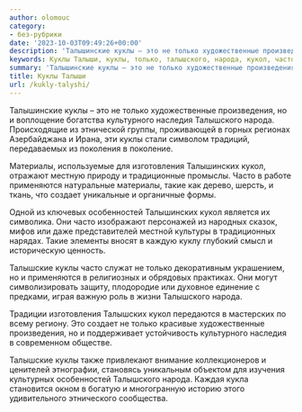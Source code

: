 ```yaml
---
author: olomouc
category:
- без-рубрики
date: '2023-10-03T09:49:26+00:00'
description: 'Талышинские куклы – это не только художественные произведения, но и воплощение богатства культурного наследия Талышского народа. Происходящие из...'
keywords: Куклы Талыши, куклы, только, талышского, народа, кукол, часто, это, художественные, произведения, культурного, наследия, материалы, изготовления, талышинских, применяются
summary: 'Талышинские куклы – это не только художественные произведения, но и воплощение богатства культурного наследия Талышского народа. Происходящие из...'
title: Куклы Талыши
url: /kukly-talyshi/
---
```


Талышинские куклы – это не только художественные произведения, но и воплощение богатства культурного наследия Талышского народа. Происходящие из этнической группы, проживающей в горных регионах Азербайджана и Ирана, эти куклы стали символом традиций, передаваемых из поколения в поколение.

Материалы, используемые для изготовления Талышинских кукол, отражают местную природу и традиционные промыслы. Часто в работе применяются натуральные материалы, такие как дерево, шерсть, и ткань, что создает уникальные и органичные формы.

Одной из ключевых особенностей Талышинских кукол является их символика. Они часто изображают персонажей из народных сказок, мифов или даже представителей местной культуры в традиционных нарядах. Такие элементы вносят в каждую куклу глубокий смысл и историческую ценность.

Талышские куклы часто служат не только декоративным украшением, но и применяются в религиозных и обрядовых практиках. Они могут символизировать защиту, плодородие или духовное единение с предками, играя важную роль в жизни Талышского народа.

Традиции изготовления Талышских кукол передаются в мастерских по всему региону. Это создает не только красивые художественные произведения, но и поддерживает устойчивость культурного наследия в современном обществе.

Талышские куклы также привлекают внимание коллекционеров и ценителей этнографии, становясь уникальным объектом для изучения культурных особенностей Талышского народа. Каждая кукла становится окном в богатую и многогранную историю этого удивительного этнического сообщества.